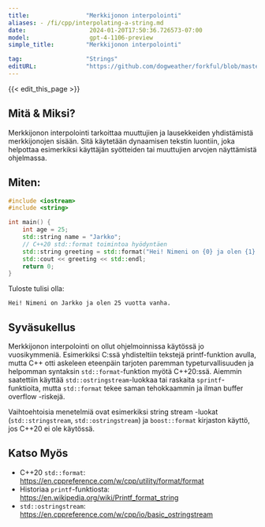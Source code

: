 ```yaml
---
title:                "Merkkijonon interpolointi"
aliases: - /fi/cpp/interpolating-a-string.md
date:                  2024-01-20T17:50:36.726573-07:00
model:                 gpt-4-1106-preview
simple_title:         "Merkkijonon interpolointi"

tag:                  "Strings"
editURL:              "https://github.com/dogweather/forkful/blob/master/content/fi/cpp/interpolating-a-string.md"
---
```


{{< edit_this_page >}}

## Mitä & Miksi?
Merkkijonon interpolointi tarkoittaa muuttujien ja lausekkeiden yhdistämistä merkkijonojen sisään. Sitä käytetään dynaamisen tekstin luontiin, joka helpottaa esimerkiksi käyttäjän syötteiden tai muuttujien arvojen näyttämistä ohjelmassa.

## Miten:
```C++
#include <iostream>
#include <string>

int main() {
    int age = 25;
    std::string name = "Jarkko";
    // C++20 std::format toimintoa hyödyntäen
    std::string greeting = std::format("Hei! Nimeni on {0} ja olen {1} vuotta vanha.", name, age);
    std::cout << greeting << std::endl;
    return 0;
}
```
Tuloste tulisi olla:
```
Hei! Nimeni on Jarkko ja olen 25 vuotta vanha.
```

## Syväsukellus
Merkkijonon interpolointi on ollut ohjelmoinnissa käytössä jo vuosikymmeniä. Esimerkiksi C:ssä yhdisteltiin tekstejä printf-funktion avulla, mutta C++ otti askeleen eteenpäin tarjoten paremman typeturvallisuuden ja helpomman syntaksin `std::format`-funktion myötä C++20:ssä. Aiemmin saatettiin käyttää `std::ostringstream`-luokkaa tai raskaita `sprintf`-funktioita, mutta `std::format` tekee saman tehokkaammin ja ilman buffer overflow -riskejä. 

Vaihtoehtoisia menetelmiä ovat esimerkiksi string stream -luokat (`std::stringstream`, `std::ostringstream`) ja `boost::format` kirjaston käyttö, jos C++20 ei ole käytössä.

## Katso Myös
- C++20 `std::format`: https://en.cppreference.com/w/cpp/utility/format/format
- Historiaa `printf`-funktiosta: https://en.wikipedia.org/wiki/Printf_format_string
- `std::ostringstream`: https://en.cppreference.com/w/cpp/io/basic_ostringstream
